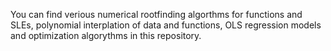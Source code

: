 You can find verious numerical rootfinding algorthms for functions and SLEs, polynomial interplation of data and functions, OLS regression models and optimization algorythms in this repository.
